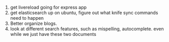 1. get livereload going for express app
2. get elasticsearch up on ubuntu, figure out what knife sync commands need to happen
3. Better organize blogs.
4. look at different search features, such as mispelling, autocomplete. even while we just have these two documents